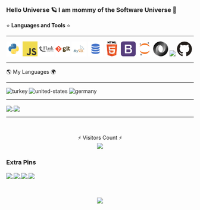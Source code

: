 ### Hello Universe 🪐 I am mommy of the Software Universe 💫

<!--
**caglagurcer/caglagurcer** is a ✨ _special_ ✨ repository because its `README.md` (this file) appears on your GitHub profile.

Here are some ideas to get you started:

- 🔭 I’m currently working on ...
- 🌱 I’m currently learning ...
- 👯 I’m looking to collaborate on ...
- 🤔 I’m looking for help with ...
- 💬 Ask me about ...
- 📫 How to reach me: ...
- 😄 Pronouns: ...
- ⚡ Fun fact: ...
-->
⭐️ **Languages and Tools** ⭐️
<hr>
<code><img height="40" src="https://raw.githubusercontent.com/github/explore/80688e429a7d4ef2fca1e82350fe8e3517d3494d/topics/python/python.png"></code>
<code><img height="40" src="https://raw.githubusercontent.com/github/explore/80688e429a7d4ef2fca1e82350fe8e3517d3494d/topics/javascript/javascript.png"></code>
<code><img height="40" src="https://raw.githubusercontent.com/github/explore/80688e429a7d4ef2fca1e82350fe8e3517d3494d/topics/flask/flask.png"></code>
<code><img height="40" src="https://raw.githubusercontent.com/github/explore/80688e429a7d4ef2fca1e82350fe8e3517d3494d/topics/git/git.png"></code>
<code><img height="40" src="https://raw.githubusercontent.com/github/explore/80688e429a7d4ef2fca1e82350fe8e3517d3494d/topics/mysql/mysql.png"></code>
<code><img height="40" src="https://raw.githubusercontent.com/github/explore/80688e429a7d4ef2fca1e82350fe8e3517d3494d/topics/sql/sql.png"></code>
<code><img height="40" src="https://raw.githubusercontent.com/github/explore/80688e429a7d4ef2fca1e82350fe8e3517d3494d/topics/html/html.png"></code>
<code><img height="40" src="https://raw.githubusercontent.com/github/explore/80688e429a7d4ef2fca1e82350fe8e3517d3494d/topics/bootstrap/bootstrap.png"></code>
<code><img height="40" src="https://raw.githubusercontent.com/github/explore/80688e429a7d4ef2fca1e82350fe8e3517d3494d/topics/jupyter-notebook/jupyter-notebook.png"></code>
<code><img height="40" src="https://raw.githubusercontent.com/github/explore/80688e429a7d4ef2fca1e82350fe8e3517d3494d/topics/json/json.png"></code>
<code><img height="40" src="https://img.stackshare.io/service/3116/LJ_Gsz28_400x400.png"></code>
<code><img height="40" src="https://raw.githubusercontent.com/github/explore/89bdd9644f44d1b12180fd512b95574fe4c54617/topics/github-api/github-api.png"></code>
<hr/>
🌎 My Languages 🌍
<hr>


![turkey](https://user-images.githubusercontent.com/86996274/175541811-2662d6b2-7433-4908-95a3-4c588d81c1dc.png)
![united-states](https://user-images.githubusercontent.com/86996274/175541768-d13b3dd6-cd79-487f-a89d-39a3a11ba7f0.png)
![germany](https://user-images.githubusercontent.com/86996274/175541764-6d2e116c-fe88-4518-a6d1-59c8f16a6ff7.png)

<hr>

<a href="https://github.com/caglagurcer">
  <img align="center" src="https://github-readme-stats.vercel.app/api?username=caglagurcer&theme=ocean_dark&show_icons=true" />
</a>

<a href="https://github.com/caglagurcer">
  <img align="center" src="https://github-readme-stats.vercel.app/api/top-langs/?username=caglagurcer&theme=ocean_dark&hide=jupyter%20notebook" />
</a>
<hr />
<br>

<p align="center"> 
  ⚡️ Visitors Count ⚡️<br>
  <img src="https://profile-counter.glitch.me/caglagurcer/count.svg" />
</p>

<h3> Extra Pins </h3>

<a href="https://github.com/caglagurcer/Flask-Portfolio">
  <img align="center" src="https://github-readme-stats.vercel.app/api/pin/?username=caglagurcer&repo=Flask-Portfolio&theme=radical" />
</a>

<a href="https://github.com/caglagurcer/Django-Blog-App">
  <img align="center" src="https://github-readme-stats.vercel.app/api/pin/?username=caglagurcer&repo=Django-Blog-App&theme=radical" />
</a>

<a href="https://github.com/caglagurcer/NYT-best-sellers-scraping">
  <img align="center" src="https://github-readme-stats.vercel.app/api/pin/?username=caglagurcer&repo=NYT-best-sellers-scraping&theme=radical" />
</a>

<a href="https://github.com/caglagurcer/Github-Rest-Api">
  <img align="center" src="https://github-readme-stats.vercel.app/api/pin/?username=caglagurcer&repo=Github-Rest-Api&theme=radical" />
</a>
<br><br><br>

<p align="center">
  <a href="https://www.codewars.com/users/caglagurcer" target="_blank">
    <img align="center" src="https://www.codewars.com/users/caglagurcer/badges/large" />
  </a>
</p>
